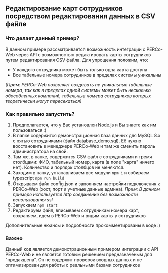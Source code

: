 ## Редактирование карт сотрудников посредством редактирования данных в CSV файле
### Что делает данный пример?
В данном примере рассматривается возможность интеграции с PERCo-Web через API с возможностью редактировать карты сотрудников путем редактирования CSV файла. 
Для упрощения положим, что: 
- У каждого сотрудника может быть только одна карта доступа
- Все табельные номера сотрудников в пределах системы уникальны

*(Прим: PERCo-Web позволяет создавать не уникальные табельные номера, так как в пределах одной системы может быть несколько обособленных компаний, табельные номера сотрудников которых теоретически могут пересекаться)*

### Как правильно запустить?
1) Предполагается, что у Вас установлен [Node.js](https://nodejs.org/) и Вы знаете как им пользоваться :)
2) В папке содержится демонстрационная база данных для MySQL 8.x с пятью сотрудниками (файл database_demo.sql). Её нужно восстановить в менеджере PERCo-Web и там же сменить пароль администратора на свой. 
3) Там же, в папке, содержится CSV файл с сотрудниками и тремя столбцами: ФИО, табельный номер, карта (в поле "карта" ничего нет). Количество и порядок столбцов не меняются. 
4) Заходим в папку, устанавливаем все модули `npm i` и собираем typescript `npm run build`
5) Открываем файл config.json и заполняем настройки подключения к PERCo-Web (хост, порт и учетные данные админа). *Прим: В данном примере используется http соединение без возможности использования ssl*
6) Запускаем `npm start`
7) Редактируем файл, вписываем сотрудникам номера карт, сохраняем, идем в PERCo-Web и видим карты у сотрудников

Дополнительные нюансы и подробности прокомментированы в коде :)

### Важно
Данный код является демонстрационным примером интеграции с API PERCo-Web и не является готовым решением предназначеным для "продакшена". Он не содержит проверок входных данных и не оптимизирован для работы с реальными базами сотрудников
